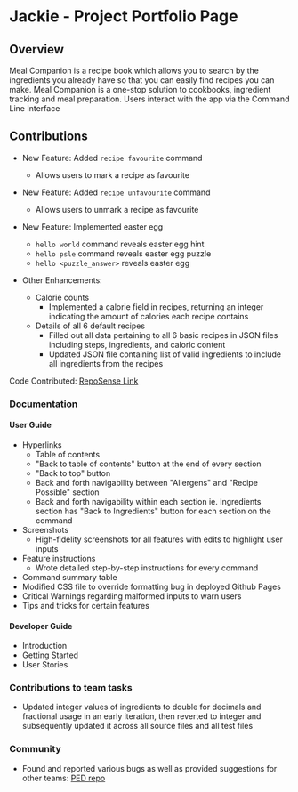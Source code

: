 <link type="text/css" rel="stylesheet" href="docs/main.css" />

# Jackie - Project Portfolio Page

## Overview
Meal Companion is a recipe book which allows you to search by the ingredients you already have so that you can easily find recipes you can make. Meal Companion is a one-stop solution to cookbooks, ingredient tracking and meal preparation. Users interact with the app via the Command Line Interface

## Contributions
* New Feature: Added `recipe favourite` command  
    * Allows users to mark a recipe as favourite

* New Feature: Added `recipe unfavourite` command
    * Allows users to unmark a recipe as favourite

* New Feature: Implemented easter egg
    * `hello world` command reveals easter egg hint
    * `hello psle` command reveals easter egg puzzle
    * `hello <puzzle_answer>` reveals easter egg

* Other Enhancements:
    * Calorie counts
        - Implemented a calorie field in recipes, returning an integer indicating the amount of calories each recipe contains
    * Details of all 6 default recipes
        - Filled out all data pertaining to all 6 basic recipes in JSON files including steps, ingredients, and caloric content
        - Updated JSON file containing list of valid ingredients to include all ingredients from the recipes

Code Contributed: [RepoSense Link](https://nus-cs2113-ay2223s2.github.io/tp-dashboard/?search=Jjzeng123&sort=groupTitle&sortWithin=title&timeframe=commit&mergegroup=&groupSelect=groupByRepos&breakdown=true&checkedFileTypes=docs~functional-code~test-code~other&since=2023-02-17&tabOpen=true&tabType=authorship&zFR=false&tabAuthor=Jjzeng123&tabRepo=AY2223S2-CS2113T-T09-3%2Ftp%5Bmaster%5D&authorshipIsMergeGroup=false&authorshipFileTypes=docs~functional-code~test-code~other&authorshipIsBinaryFileTypeChecked=false&authorshipIsIgnoredFilesChecked=false)  


### Documentation

#### User Guide
- Hyperlinks
    - Table of contents
    - "Back to table of contents" button at the end of every section
    - "Back to top" button
    - Back and forth navigability between "Allergens" and "Recipe Possible" section
    - Back and forth navigability within each section ie. Ingredients section has "Back to Ingredients" button for each section on the command
- Screenshots
    - High-fidelity screenshots for all features with edits to highlight user inputs
- Feature instructions
    - Wrote detailed step-by-step instructions for every command  
- Command summary table
- Modified CSS file to override formatting bug in deployed Github Pages
- Critical Warnings regarding malformed inputs to warn users
- Tips and tricks for certain features

#### Developer Guide
- Introduction
- Getting Started
- User Stories

### Contributions to team tasks
* Updated integer values of ingredients to double for decimals and fractional usage in an early iteration, then reverted to integer and subsequently updated it across all source files and all test files

### Community
* Found and reported various bugs as well as provided suggestions for other teams: [PED repo](https://github.com/Jjzeng123/ped/issues)
